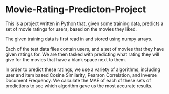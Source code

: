 # Movie-Rating-Predicton-Project
This is a project written in Python that, given some training data, predicts a set of movie ratings for users, based on the movies they liked.

The given training data is first read in and stored using numpy arrays.

Each of the test data files contain users, and a set of movies that they have given ratings for. We are then tasked with predicting what rating they will give for the movies that have a blank space next to them.

In order to predict these ratings, we use a variety of algorithms, including  user and item based Cosine Similarity, Pearson Correlation, and Inverse Document Frequency. We calculate the MAE of each of these sets of predictions to see which algorithm gave us the most accurate results. 
